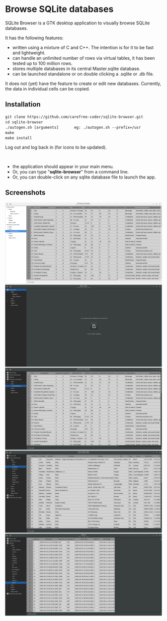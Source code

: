 
Browse SQLite databases
=======================

SQLite Browser is a GTK desktop application to visually browse SQLite databases.

It has the following features:

 - written using a mixture of C and C++. The intention is for it to be fast and lightweight.
 - can handle an unlimited number of rows via virtual tables, it has been tested up to 100 million rows.
 - stores multiple databases in its central Master.sqlite database.
 - can be launched standalone or on double clicking a .sqlite or .db file.

It does not (yet) have the feature to create or edit new databases. Currently, the data in individual cells can be copied.



Installation
------------
`git clone https://github.com/carefree-coder/sqlite-browser.git`  
`cd sqlite-browser`  
`./autogen.sh [arguments]       eg: ./autogen.sh --prefix=/usr`  
`make`  
`make install`  

Log out and log back in (for icons to be updated).

  
   <br/>  
   
- the application should appear in your main menu.
- Or, you can type "<b>sqlite-browser</b>" from a command line.
- Or, you can double-click on any sqlite database file to launch the app.



Screenshots
-----------
![Adwaita Light](screenshots/adwaita_light.png  "Adwaita Light")  \
![Landing Page](screenshots/landing_page.png "Landing Page")  \
![Northwind](screenshots/northwind_sqlite.png "Northwind")  \
![International Characters](screenshots/international_characters_.png "International Characters")  \
![Sakila db](screenshots/sakila_db.png "Sakila db")  





